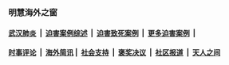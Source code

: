 
### 明慧海外之窗

####  [武汉肺炎](indexes/365.md?t=06231201) &nbsp;|&nbsp;  [迫害案例综述](indexes/328.md?t=06231201) &nbsp;|&nbsp; [迫害致死案例](indexes/277.md?t=06231201)  &nbsp;|&nbsp; [更多迫害案例](indexes/81.md?t=06231201)  &nbsp;|&nbsp; 
####  [时事评论](indexes/19.md?t=06231201) &nbsp;|&nbsp; [海外简讯](indexes/245.md?t=06231201)&nbsp;|&nbsp;  [社会支持](indexes/140.md?t=06231201) &nbsp;|&nbsp; [褒奖决议](indexes/282.md?t=06231201) &nbsp;|&nbsp; [社区报道](indexes/91.md?t=06231201)  &nbsp;|&nbsp; [天人之间](indexes/78.md?t=06231201) 

